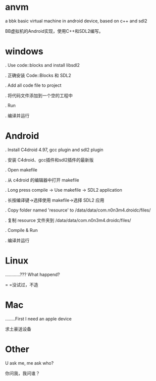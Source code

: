 anvm
====

a bbk basic virtual machine in android device, based on c++ and sdl2

BB虚拟机的Android实现，使用C++和SDL2编写。


windows
=======

. Use code::blocks and install libsdl2

. 正确安装 Code::Blocks 和 SDL2

. Add all code file to project

. 将代码文件添加到一个空的工程中

. Run

. 编译并运行



Android
=======

. Install C4droid 4.97, gcc plugin and sdl2 plugin

. 安装 C4droid、gcc插件和sdl2插件的最新版

. Open makefile

. 从 c4droid 的编辑器中打开 makefile

. Long press compile -> Use makefile -> SDL2 application

. 长按编译键→选择使用 makefile→选择 SDL2 应用

. Copy folder named 'resource' to /data/data/com.n0n3m4.droidc/files/

. 复制 resource 文件夹到 /data/data/com.n0n3m4.droidc/files/

. Compile & Run

. 编译并运行



Linux
=====

............??? What happend?

= =没试过，不造



Mac
===

........First I need an apple device

求土豪送设备



Other
=====

U ask me, me ask who?

你问我，我问谁？
